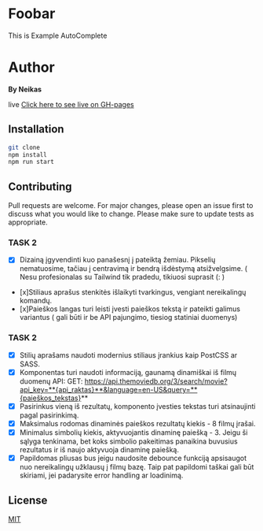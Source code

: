 # Foobar

This is Example AutoComplete

# Author

 **By Neikas**

live [Click here to see live on GH-pages](https://neikas.github.io/wccHomeWork/)

## Installation

```bash
git clone
npm install
npm run start
```
## Contributing
Pull requests are welcome. For major changes, please open an issue first to discuss what you would like to change.
Please make sure to update tests as appropriate.

### TASK 2
- [x] Dizainą įgyvendinti kuo panašesnį į pateiktą žemiau. Pikselių nematuosime, tačiau į centravimą ir bendrą išdėstymą atsižvelgsime. ( Nesu profesionalas su Tailwind tik pradedu, tikiuosi suprasit (:  )
- [x]Stiliaus aprašus stenkitės išlaikyti tvarkingus, vengiant nereikalingų komandų. 
- [x]Paieškos langas turi leisti įvesti paieškos tekstą ir pateikti galimus variantus ( gali būti ir be API pajungimo, tiesiog statiniai duomenys)

### TASK 2
- [x] Stilių aprašams naudoti modernius stiliaus įrankius kaip PostCSS ar SASS.
- [x] Komponentas turi naudoti informaciją, gaunamą dinamiškai iš filmų duomenų API: GET: https://api.themoviedb.org/3/search/movie?api_key=**{api_raktas}**&language=en-US&query=**{paieškos_tekstas}**
- [x] Pasirinkus vieną iš rezultatų, komponento įvesties tekstas turi atsinaujinti pagal pasirinkimą.
- [x] Maksimalus rodomas dinaminės paieškos rezultatų kiekis - 8 filmų įrašai.
- [x] Minimalus simbolių kiekis, aktyvuojantis dinaminę paiešką - 3. Jeigu ši sąlyga tenkinama, bet koks simbolio pakeitimas panaikina buvusius rezultatus ir iš naujo aktyvuoja dinaminę paiešką.
- [x] Papildomas pliusas bus jeigu naudosite debounce funkciją apsisaugot nuo nereikalingų užklausų į filmų bazę. Taip pat papildomi taškai gali būt skiriami, jei padarysite error handling ar loadinimą.

## License
[MIT](https://choosealicense.com/licenses/mit/)